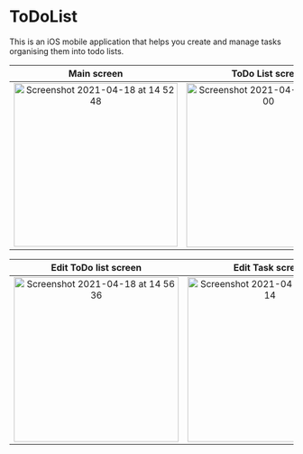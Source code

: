 # ToDoList
This is an iOS mobile application that helps you create and manage tasks organising them into todo lists.

Main screen                |  ToDo List screen
:-------------------------:|:-------------------------:
<img width="290" alt="Screenshot 2021-04-18 at 14 52 48" src="https://user-images.githubusercontent.com/22305562/115146342-6231e200-a056-11eb-933c-ab95b9f530f7.png">  |  <img width="291" alt="Screenshot 2021-04-18 at 14 56 00" src="https://user-images.githubusercontent.com/22305562/115146350-6bbb4a00-a056-11eb-8ff4-12c640ce9501.png">

Edit ToDo list screen      |  Edit Task screen
:-------------------------:|:-------------------------:
<img width="292" alt="Screenshot 2021-04-18 at 14 56 36" src="https://user-images.githubusercontent.com/22305562/115146352-7249c180-a056-11eb-8470-2c9c584820d9.png">  |  <img width="292" alt="Screenshot 2021-04-18 at 14 56 14" src="https://user-images.githubusercontent.com/22305562/115146355-7675df00-a056-11eb-893b-b8d0ba86ca7a.png">


